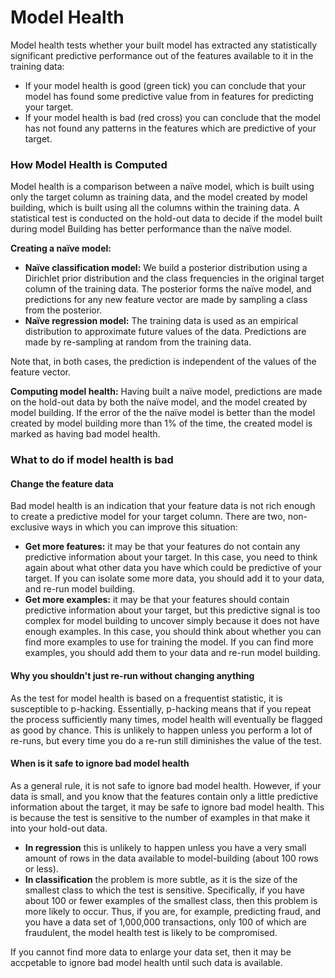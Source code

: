 # Model Health

Model health tests whether your built model has extracted any statistically significant predictive performance out of the features available to it in the training data:
 * If your model health is good (green tick) you can conclude that your model has found some predictive value from in features for predicting your target.
 * If your model health is bad (red cross) you can conclude that the model has not found any patterns in the features which are predictive of your target.

### How Model Health is Computed

Model health is a comparison between a naïve model, which is built using only the target column as training data, and the model created by model building, which is built using all the columns within the training data. A statistical test is conducted on the hold-out data to decide if the model built during model Building has better performance than the naïve model.

**Creating a naïve model:**
 * **Naïve classification model:** We build a posterior distribution using a Dirichlet prior distribution and the class frequencies in the original target column of the training data. The posterior forms the naïve model, and predictions for any new feature vector are made by sampling a class from the posterior.
 * **Naïve regression model:** The training data is used as an empirical distribution to approximate future values of the data. Predictions are made by re-sampling at random from the training data.

Note that, in both cases, the prediction is independent of the values of the feature vector.

**Computing model health:** Having built a naïve model, predictions are made on the hold-out data by both the naïve model, and the model created by model building. If the error of the the naïve model is better than the model created by model building more than 1% of the time, the created model is marked as having bad model health.

### What to do if model health is bad

#### Change the feature data
Bad model health is an indication that your feature data is not rich enough to create a predictive model for your target column. There are two, non-exclusive ways in which you can improve this situation:
* **Get more features:** it may be that your features do not contain any predictive information about your target. In this case, you need to think again about what other data you have which could be predictive of your target. If you can isolate some more data, you should add it to your data, and re-run model building.
* **Get more examples:** it may be that your features should contain predictive information about your target, but this predictive signal is too complex for model building to uncover simply because it does not have enough examples. In this case, you should think about whether you can find more examples to use for training the model. If you can find more examples, you should add them to your data and re-run model building.

#### Why you shouldn't just re-run without changing anything
As the test for model health is based on a frequentist statistic, it is susceptible to p-hacking. Essentially, p-hacking means that if you repeat the process sufficiently many times, model health will eventually be flagged as good by chance. This is unlikely to happen unless you perform a lot of re-runs, but every time you do a re-run still diminishes the value of the test.

#### When is it safe to ignore bad model health
As a general rule, it is not safe to ignore bad model health. However, if your data is small, and you know that the features contain only a little predictive information about the target, it may be safe to ignore bad model health. This is because the test is sensitive to the number of examples in that make it into your hold-out data.
 * **In regression** this is unlikely to happen unless you have a very small amount of rows in the data available to model-building (about 100 rows or less).
  * **In classification** the problem is more subtle, as it is the size of the smallest class to which the test is sensitive. Specifically, if you have about 100 or fewer examples of the smallest class, then this problem is more likely to occur. Thus, if you are, for example, predicting fraud, and you have a data set of 1,000,000 transactions, only 100 of which are fraudulent, the model health test is likely to be compromised.

If you cannot find more data to enlarge your data set, then it may be accpetable to ignore bad model health until such data is available.
